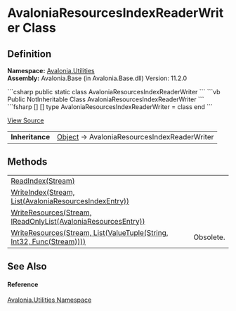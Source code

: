 # AvaloniaResourcesIndexReaderWriter Class




## Definition
**Namespace:** <a href="N_Avalonia_Utilities">Avalonia.Utilities</a>  
**Assembly:** Avalonia.Base (in Avalonia.Base.dll) Version: 11.2.0

<Tabs groupId="api-code-preview">
<TabItem value="csharp" label="C#">
```csharp
public static class AvaloniaResourcesIndexReaderWriter
```
</TabItem>
<TabItem value="vb" label="VB">
```vb
Public NotInheritable Class AvaloniaResourcesIndexReaderWriter
```
</TabItem>
<TabItem value="fsharp" label="F#">
```fsharp
[<AbstractClassAttribute>]
[<SealedAttribute>]
type AvaloniaResourcesIndexReaderWriter = class end
```
</TabItem>
</Tabs>



<a href="https://github.com/AvaloniaUI/Avalonia/tree/master/src/Avalonia.Base/Utilities/AvaloniaResourcesIndex.cs" title="View the source code">View Source</a>

<table>
<tr><td><strong>Inheritance</strong></td><td><a href="https://learn.microsoft.com/dotnet/api/system.object" target="_blank" rel="noopener noreferrer">Object</a>  →  AvaloniaResourcesIndexReaderWriter</td></tr>
</table>



## Methods
<table>
<tr>
<td><a href="M_Avalonia_Utilities_AvaloniaResourcesIndexReaderWriter_ReadIndex">ReadIndex(Stream)</a></td>
<td> </td>
</tr>
<tr>
<td><a href="M_Avalonia_Utilities_AvaloniaResourcesIndexReaderWriter_WriteIndex">WriteIndex(Stream, List(AvaloniaResourcesIndexEntry))</a></td>
<td> </td>
</tr>
<tr>
<td><a href="M_Avalonia_Utilities_AvaloniaResourcesIndexReaderWriter_WriteResources">WriteResources(Stream, IReadOnlyList(AvaloniaResourcesEntry))</a></td>
<td> </td>
</tr>
<tr>
<td><a href="M_Avalonia_Utilities_AvaloniaResourcesIndexReaderWriter_WriteResources_1">WriteResources(Stream, List(ValueTuple(String, Int32, Func(Stream))))</a></td>
<td><Tag type="is-danger">Obsolete.</Tag></td>
</tr>
</table>

## See Also


#### Reference
<a href="N_Avalonia_Utilities">Avalonia.Utilities Namespace</a>  

